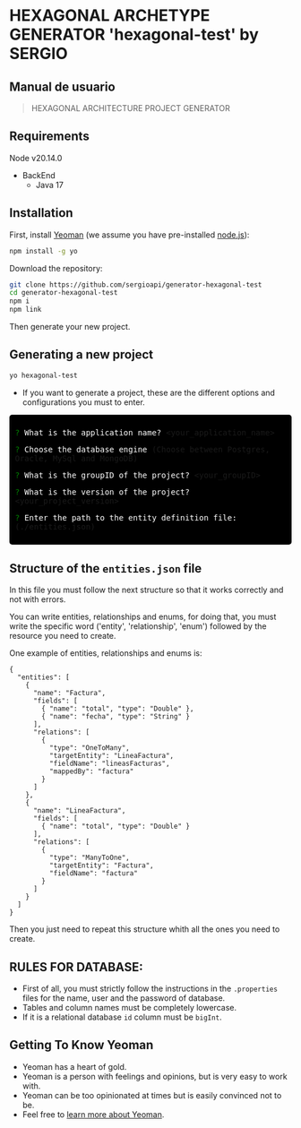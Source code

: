 # HEXAGONAL ARCHETYPE GENERATOR 'hexagonal-test' by SERGIO
## Manual de usuario

> HEXAGONAL ARCHITECTURE PROJECT GENERATOR

## Requirements
Node v20.14.0

- BackEnd
  - Java 17

## Installation

First, install [Yeoman](http://yeoman.io) (we assume you have pre-installed [node.js](https://nodejs.org/)):

```bash
npm install -g yo
```

Download the repository:

```bash
git clone https://github.com/sergioapi/generator-hexagonal-test
cd generator-hexagonal-test
npm i
npm link
```

Then generate your new project.

## Generating a new project

```bash
yo hexagonal-test
```
- If you want to generate a project, these are the different options and configurations you must to enter.

<div style="background-color:black; padding:10px; border-radius:5px; font-family: monospace; margin-bottom: 30px">

<span style="color: green;">? </span> <span style="color: white;">What is the application name?</span> <your_application_name>

<span style="color: green;">? </span> <span style="color: white;">Choose the database engine</span> (Choose between Postgres, Oracle, MySql and MongoDB)

<span style="color: green;">? </span> <span style="color: white;">What is the groupID of the project?</span> <your_groupID>

<span style="color: green;">? </span> <span style="color: white;">What is the version of the project?</span> <your_project_version>

<span style="color: green;">? </span> <span style="color: white;">Enter the path to the entity definition file:</span> (./entities.json)

</div>

## Structure of the `entities.json` file
In this file you must follow the next structure so that it works correctly and not with errors.

You can write entities, relationships and enums, for doing that, you must write the specific word ('entity', 'relationship', 'enum') followed by the resource you need to create.

One example of entities, relationships and enums is:

```
{
  "entities": [
    {
      "name": "Factura",
      "fields": [
        { "name": "total", "type": "Double" },
        { "name": "fecha", "type": "String" }
      ],
      "relations": [
        {
          "type": "OneToMany",
          "targetEntity": "LineaFactura",
          "fieldName": "lineasFacturas",
          "mappedBy": "factura"
        }
      ]
    },
    {
      "name": "LineaFactura",
      "fields": [
        { "name": "total", "type": "Double" }
      ],
      "relations": [
        {
          "type": "ManyToOne",
          "targetEntity": "Factura",
          "fieldName": "factura"
        }
      ]
    }
  ]
}
```
Then you just need to repeat this structure whith all the ones you need to create.

## RULES FOR DATABASE:

- First of all, you must strictly follow the instructions in the `.properties` files for the name, user and the password of database.
- Tables and column names must be completely lowercase.
- If it is a relational database `id` column must be `bigInt`.

## Getting To Know Yeoman

 * Yeoman has a heart of gold.
 * Yeoman is a person with feelings and opinions, but is very easy to work with.
 * Yeoman can be too opinionated at times but is easily convinced not to be.
 * Feel free to [learn more about Yeoman](http://yeoman.io/).